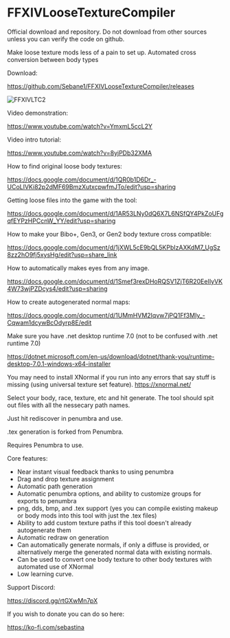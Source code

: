 # FFXIVLooseTextureCompiler
Official download and repository. Do not download from other sources unless you can verify the code on github.

Make loose texture mods less of a pain to set up. Automated cross conversion between body types

Download: 

https://github.com/Sebane1/FFXIVLooseTextureCompiler/releases

![FFXIVLTC2](https://github.com/Sebane1/FFXIVLooseTextureCompiler/assets/7157688/37349b65-348c-4554-84d0-0dad869c3064)

Video demonstration:

https://www.youtube.com/watch?v=YmxmL5ccL2Y

Video intro tutorial:

https://www.youtube.com/watch?v=8yjPDb32XMA

How to find original loose body textures:

https://docs.google.com/document/d/1QR0b1D6Dr_-UCoLIVKi82p2dMF69BmzXutxcpwfmJTo/edit?usp=sharing

Getting loose files into the game with the tool:

https://docs.google.com/document/d/1AR53LNy0dQ6X7L6NSfQY4PkZoUFgqfEYPzHPCcnW_YY/edit?usp=sharing

How to make your Bibo+, Gen3, or Gen2 body texture cross compatible:

https://docs.google.com/document/d/1jXWL5cE9bQL5KPbIzAXKdM7_UgSz8zz2hO9fj5xysHg/edit?usp=share_link

How to automatically makes eyes from any image.

https://docs.google.com/document/d/1Smef3rexDHoRQSV1ZjT6R20EeIIyVK4W73wjPZDcys4/edit?usp=sharing

How to create autogenerated normal maps:

https://docs.google.com/document/d/1UMmHVM2Iqvw7jPQ1Ff3MIy_-Cqwam1dcywBcOdyrp8E/edit

Make sure you have .net desktop runtime 7.0 (not to be confused with .net runtime 7.0)

https://dotnet.microsoft.com/en-us/download/dotnet/thank-you/runtime-desktop-7.0.1-windows-x64-installer

You may need to install XNormal if you run into any errors that say stuff is missing (using universal texture set feature).
https://xnormal.net/

Select your body, race, texture, etc and hit generate. The tool should spit out files with all the nessecary path names.

Just hit rediscover in penumbra and use.

.tex generation is forked from Penumbra.

Requires Penumbra to use.

Core features:
- Near instant visual feedback thanks to using penumbra
- Drag and drop texture assignment
- Automatic path generation
- Automatic penumbra options, and ability to customize groups for exports to penumbra
- png, dds, bmp, and .tex support (yes you can compile existing makeup or body mods into this tool with just the .tex files) 
- Ability to add custom texture paths if this tool doesn't already autogenerate them
- Automatic redraw on generation
- Can automatically generate normals, if only a diffuse is provided, or alternatively merge the generated normal data with existing normals.
- Can be used to convert one body texture to other body textures with automated use of XNormal
- Low learning curve.


Support Discord: 

https://discord.gg/rtGXwMn7pX


If you wish to donate you can do so here:

https://ko-fi.com/sebastina
